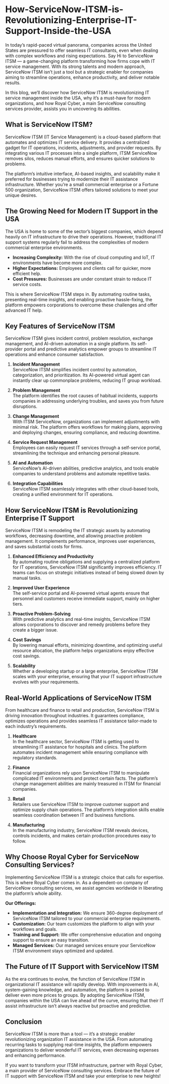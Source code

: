 # How-ServiceNow-ITSM-is-Revolutionizing-Enterprise-IT-Support-Inside-the-USA

In today’s rapid-paced virtual panorama, companies across the United States are pressured to offer seamless IT consultants, even when dealing with complex workflows and rising expectations. Say Hi to ServiceNow ITSM — a game-changing platform transforming how firms cope with IT service management. With its strong talents and modern approach, ServiceNow ITSM isn’t just a tool but a strategic enabler for companies aiming to streamline operations, enhance productivity, and deliver notable results.

In this blog, we’ll discover how ServiceNow ITSM is revolutionizing IT service management inside the USA, why it’s a must-have for modern organizations, and how Royal Cyber, a main ServiceNow consulting services provider, assists you in uncovering its abilities.

## What is ServiceNow ITSM?

ServiceNow ITSM (IT Service Management) is a cloud-based platform that automates and optimizes IT service delivery. It provides a centralized gadget for IT operations, incidents, adjustments, and provider requests. By integrating various IT processes into a single platform, ITSM ServiceNow removes silos, reduces manual efforts, and ensures quicker solutions to problems.

The platform’s intuitive interface, AI-based insights, and scalability make it preferred for businesses trying to modernize their IT assistance infrastructure. Whether you’re a small commercial enterprise or a Fortune 500 organization, ServiceNow ITSM offers tailored solutions to meet your unique desires.

## The Growing Need for Modern IT Support in the USA

The USA is home to some of the sector’s biggest companies, which depend heavily on IT infrastructure to drive their operations. However, traditional IT support systems regularly fail to address the complexities of modern commercial enterprise environments.

- **Increasing Complexity:** With the rise of cloud computing and IoT, IT environments have become more complex.
- **Higher Expectations:** Employees and clients call for quicker, more efficient help.
- **Cost Pressures:** Businesses are under constant strain to reduce IT service costs.

This is where ServiceNow ITSM steps in. By automating routine tasks, presenting real-time insights, and enabling proactive hassle-fixing, the platform empowers corporations to overcome these challenges and offer advanced IT help.

## Key Features of ServiceNow ITSM

ServiceNow ITSM gives incident control, problem resolution, exchange management, and AI-driven automation in a single platform. Its self-provider portal and predictive analytics empower groups to streamline IT operations and enhance consumer satisfaction.

1. **Incident Management**  
   ServiceNow ITSM simplifies incident control by automation, categorization, and prioritization. Its AI-powered virtual agent can instantly clear up commonplace problems, reducing IT group workload.

2. **Problem Management**  
   The platform identifies the root causes of habitual incidents, supports companies in addressing underlying troubles, and saves you from future disruptions.

3. **Change Management**  
   With ITSM ServiceNow, organizations can implement adjustments with minimal risk. The platform offers workflows for making plans, approving and deploying changes, ensuring compliance, and reducing downtime.

4. **Service Request Management**  
   Employees can easily request IT services through a self-service portal, streamlining the technique and enhancing personal pleasure.

5. **AI and Automation**  
   ServiceNow’s AI-driven abilities, predictive analytics, and tools enable companies to understand problems and automate repetitive tasks.

6. **Integration Capabilities**  
   ServiceNow ITSM seamlessly integrates with other cloud-based tools, creating a unified environment for IT operations.

## How ServiceNow ITSM is Revolutionizing Enterprise IT Support

ServiceNow ITSM is remodeling the IT strategic assets by automating workflows, decreasing downtime, and allowing proactive problem management. It complements performance, improves user experiences, and saves substantial costs for firms.

1. **Enhanced Efficiency and Productivity**  
   By automating routine obligations and supplying a centralized platform for IT operations, ServiceNow ITSM significantly improves efficiency. IT teams can focus on strategic initiatives instead of being slowed down by manual tasks.

2. **Improved User Experience**  
   The self-service portal and AI-powered virtual agents ensure that personnel and customers receive immediate support, mainly on higher tiers.

3. **Proactive Problem-Solving**  
   With predictive analytics and real-time insights, ServiceNow ITSM allows corporations to discover and remedy problems before they create a bigger issue.

4. **Cost Savings**  
   By lowering manual efforts, minimizing downtime, and optimizing useful resource allocation, the platform helps organizations enjoy effective cost savings.

5. **Scalability**  
   Whether a developing startup or a large enterprise, ServiceNow ITSM scales with your enterprise, ensuring that your IT support infrastructure evolves with your requirements.

## Real-World Applications of ServiceNow ITSM

From healthcare and finance to retail and production, ServiceNow ITSM is driving innovation throughout industries. It guarantees compliance, optimizes operations and provides seamless IT assistance tailor-made to each industry’s requirements.

1. **Healthcare**  
   In the healthcare sector, ServiceNow ITSM is getting used to streamlining IT assistance for hospitals and clinics. The platform automates incident management while ensuring compliance with regulatory standards.

2. **Finance**  
   Financial organizations rely upon ServiceNow ITSM to manipulate complicated IT environments and protect certain facts. The platform’s change management abilities are mainly treasured in ITSM for financial companies.

3. **Retail**  
   Retailers use ServiceNow ITSM to improve customer support and optimize supply chain operations. The platform’s integration skills enable seamless coordination between IT and business functions.

4. **Manufacturing**  
   In the manufacturing industry, ServiceNow ITSM reveals devices, controls incidents, and makes certain production procedures easy to follow.

## Why Choose Royal Cyber for ServiceNow Consulting Services?

Implementing ServiceNow ITSM is a strategic choice that calls for expertise. This is where Royal Cyber comes in. As a dependent-on company of ServiceNow consulting services, we assist agencies worldwide in liberating the platform’s whole ability.

**Our Offerings:**

- **Implementation and Integration:** We ensure 360-degree deployment of ServiceNow ITSM tailored to your commercial enterprise requirements.
- **Customization:** Our team customizes the platform to align with your workflows and goals.
- **Training and Support:** We offer comprehensive education and ongoing support to ensure an easy transition.
- **Managed Services:** Our managed services ensure your ServiceNow ITSM environment stays optimized and updated.

## The Future of IT Support with ServiceNow ITSM

As the era continues to evolve, the function of ServiceNow ITSM in organizational IT assistance will rapidly develop. With improvements in AI, system-gaining knowledge, and automation, the platform is poised to deliver even more prices to groups. By adopting ServiceNow ITSM, companies within the USA can live ahead of the curve, ensuring that their IT assist infrastructure isn’t always reactive but proactive and predictive.

## Conclusion

ServiceNow ITSM is more than a tool — it’s a strategic enabler revolutionizing organization IT assistance in the USA. From automating recurring tasks to supplying real-time insights, the platform empowers organizations to deliver wonderful IT services, even decreasing expenses and enhancing performance.

If you want to transform your ITSM infrastructure, partner with Royal Cyber, a main provider of ServiceNow consulting services. Embrace the future of IT support with ServiceNow ITSM and take your enterprise to new heights!
